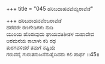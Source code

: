 +++
title = "045 ಹರಿಬದಾಹವವೆಮ್ಬರಾವೆಡೆ"

+++
ಹರಿಬದಾಹವವೆಂಬರಾವೆಡೆ  
ಹರೆದರೇ ರಣಗೇಡಿಗಳು ನುಡಿ  
ಯುರಿಯ ಹೊರುವುದು ಘಾಯವತಿಶೀತಳ ಮಹಾದೇವ  
ಅರಮನೆಯ ಕಾಲಾಳು ಕರಿ ರಥ  
ತುರಗವಳಿದರೆ ತಮಗೆ ನಷ್ಟಿಯೆ  
ಗರುವನೈ ಗುರುತನುಜನೆನುತೈದಿದನು ಕಲಿ ಪಾರ್ಥ       ॥45॥